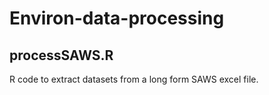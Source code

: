 # Environ-data-processing

## processSAWS.R
R code to extract datasets from a long form SAWS excel file.
